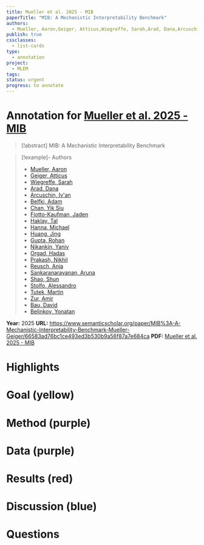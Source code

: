 ```yaml
---
title: Mueller et al. 2025 - MIB
paperTitle: "MIB: A Mechanistic Interpretability Benchmark"
authors:
  - Mueller, Aaron,Geiger, Atticus,Wiegreffe, Sarah,Arad, Dana,Arcuschin, Iv'an,Belfki, Adam,Chan, Yik Siu,Fiotto-Kaufman, Jaden,Haklay, Tal,Hanna, Michael,Huang, Jing,Gupta, Rohan,Nikankin, Yaniv,Orgad, Hadas,Prakash, Nikhil,Reusch, Anja,Sankaranarayanan, Aruna,Shao, Shun,Stolfo, Alessandro,Tutek, Martin,Zur, Amir,Bau, David,Belinkov, Yonatan
publish: true
cssclasses:
  - list-cards
type:
  - annotation
project:
  - MLEM
tags: 
status: urgent
progress: to annotate
---
```

# Annotation for [Mueller et al. 2025 - MIB](Papers/References/Mueller%20et%20al.%202025%20-%20MIB)

> [!abstract] MIB: A Mechanistic Interpretability Benchmark

> [!example]- Authors
> - [Mueller, Aaron](Mueller%2C%20Aaron)
> - [Geiger, Atticus](Geiger%2C%20Atticus)
> - [Wiegreffe, Sarah](Wiegreffe%2C%20Sarah)
> - [Arad, Dana](Arad%2C%20Dana)
> - [Arcuschin, Iv'an](Arcuschin%2C%20Iv'an)
> - [Belfki, Adam](Belfki%2C%20Adam)
> - [Chan, Yik Siu](Chan%2C%20Yik%20Siu)
> - [Fiotto-Kaufman, Jaden](Fiotto-Kaufman%2C%20Jaden)
> - [Haklay, Tal](Haklay%2C%20Tal)
> - [Hanna, Michael](Hanna%2C%20Michael)
> - [Huang, Jing](Huang%2C%20Jing)
> - [Gupta, Rohan](Gupta%2C%20Rohan)
> - [Nikankin, Yaniv](Nikankin%2C%20Yaniv)
> - [Orgad, Hadas](Orgad%2C%20Hadas)
> - [Prakash, Nikhil](Prakash%2C%20Nikhil)
> - [Reusch, Anja](Reusch%2C%20Anja)
> - [Sankaranarayanan, Aruna](Sankaranarayanan%2C%20Aruna)
> - [Shao, Shun](Shao%2C%20Shun)
> - [Stolfo, Alessandro](Stolfo%2C%20Alessandro)
> - [Tutek, Martin](Tutek%2C%20Martin)
> - [Zur, Amir](Zur%2C%20Amir)
> - [Bau, David](Bau%2C%20David)
> - [Belinkov, Yonatan](Belinkov%2C%20Yonatan)

**Year:** 2025
**URL:** https://www.semanticscholar.org/paper/MIB%3A-A-Mechanistic-Interpretability-Benchmark-Mueller-Geiger/66583ad76bc1ce493ed3b530b9a56f87a7e684ca
**PDF:** [Mueller et al. 2025 - MIB](Papers/PDFs/Mueller%20et%20al.%202025%20-%20MIB%20A%20Mechanistic%20Interpretability%20Benchmark.pdf)

# Highlights


# Goal (yellow)


# Method (purple)


# Data (purple)


# Results (red)


# Discussion (blue)


# Questions

